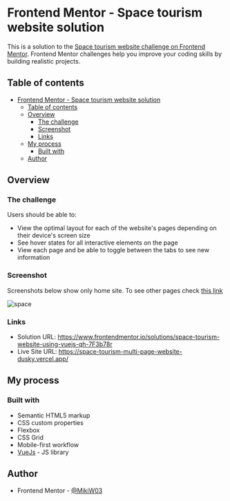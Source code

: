 # Frontend Mentor - Space tourism website solution

This is a solution to the [Space tourism website challenge on Frontend Mentor](https://www.frontendmentor.io/challenges/space-tourism-multipage-website-gRWj1URZ3). Frontend Mentor challenges help you improve your coding skills by building realistic projects. 

## Table of contents

- [Frontend Mentor - Space tourism website solution](#frontend-mentor---space-tourism-website-solution)
  - [Table of contents](#table-of-contents)
  - [Overview](#overview)
    - [The challenge](#the-challenge)
    - [Screenshot](#screenshot)
    - [Links](#links)
  - [My process](#my-process)
    - [Built with](#built-with)
  - [Author](#author)

## Overview
### The challenge

Users should be able to:

- View the optimal layout for each of the website's pages depending on their device's screen size
- See hover states for all interactive elements on the page
- View each page and be able to toggle between the tabs to see new information

### Screenshot
Screenshots below show only home site. To see other pages check [this link](https://space-tourism-multi-page-website-dusky.vercel.app/) 

![space](https://user-images.githubusercontent.com/93322229/180308646-2dbf470b-7cf4-42fc-b675-9cfa8d1c50d2.png)

### Links

- Solution URL: https://www.frontendmentor.io/solutions/space-tourism-website-using-vuejs-qh-7F3b78r
- Live Site URL: https://space-tourism-multi-page-website-dusky.vercel.app/

## My process

### Built with

- Semantic HTML5 markup
- CSS custom properties
- Flexbox
- CSS Grid
- Mobile-first workflow
- [VueJs](https://vuejs.org/) - JS library

## Author

- Frontend Mentor - [@MikiW03](https://www.frontendmentor.io/profile/MikiW03)
